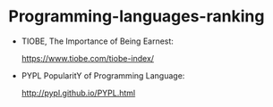 # Programming-languages-ranking

* TIOBE, The Importance of Being Earnest:

  https://www.tiobe.com/tiobe-index/
  
* PYPL PopularitY of Programming Language:

  http://pypl.github.io/PYPL.html
  
